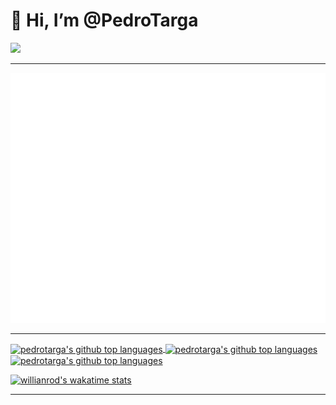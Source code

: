 # 👋 Hi, I’m @PedroTarga

![](https://img.shields.io/badge/<code>-<javascript>-informational?style=flat&logo=<LOGO_NAME>&logoColor=white&color=2bbc8a)

---

<div align="center">
	<img src="page.svg" width="100%" height="400" alt="Click to see the source">
</div>

---

<a href="https://github.com/PedroTarga">
  <img height="150px" align="center" src="https://github-readme-stats.vercel.app/api?username=pedrotarga&theme=midnight-purple&hide=contribs,prs&show_icons=true&bg_color=282828" alt="pedrotarga's github top languages" />
  <img height="150px" align="center" src="https://github-readme-stats.vercel.app/api/top-langs/?username=pedrotarga&theme=midnight-purple&layout=compact&bg_color=282828" alt="pedrotarga's github top languages"
/>
</a>
<a height="150px" href="https://wakatime.com/@targapedro">
 <img align="center" src="https://github-readme-stats.vercel.app/api/wakatime?username=targapedro&theme=midnight-purple&layout=compact&bg_color=282828" alt="pedrotarga's github top languages" />
</a>

[![willianrod's wakatime stats](https://github-readme-stats.vercel.app/api/wakatime?username=targapedro)](https://github.com/anuraghazra/github-readme-stats)

---

<!---
PedroTarga/PedroTarga is a ✨ special ✨ repository because its `README.md` (this file) appears on your GitHub profile.
You can click the Preview link to take a look at your changes.
--->
